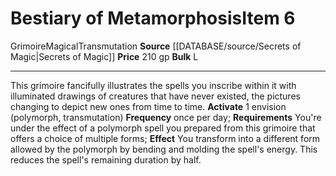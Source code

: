 ﻿---
bulk: L
id: '989'
item_category: Grimoires
level: '6'
name: Bestiary of Metamorphosis
price: 210 gp
rarity: Common
school: Transmutation
source: '[[DATABASE/source/Secrets of Magic|Secrets of Magic]]'
subcategory: grimoire
trait:
- '[[DATABASE/trait/Grimoire|Grimoire]]'
- '[[DATABASE/trait/Magical|Magical]]'
- '[[DATABASE/trait/Transmutation|Transmutation]]'
type: Item

---
# Bestiary of Metamorphosis<span class="item-type">Item 6</span>

<span class="item-trait">Grimoire</span><span class="item-trait">Magical</span><span class="item-trait">Transmutation</span>
**Source** [[DATABASE/source/Secrets of Magic|Secrets of Magic]] 
**Price** 210 gp
**Bulk** L

---
This grimoire fancifully illustrates the spells you inscribe within it with illuminated drawings of creatures that have never existed, the pictures changing to depict new ones from time to time.
**Activate** <span class="action-icon">1</span> envision (polymorph, transmutation) **Frequency** once per day; **Requirements** You're under the effect of a polymorph spell you prepared from this grimoire that offers a choice of multiple forms; **Effect** You transform into a different form allowed by the polymorph by bending and molding the spell's energy. This reduces the spell's remaining duration by half.